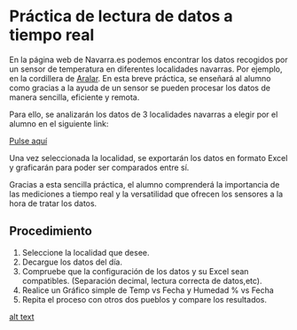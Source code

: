 # Práctica de lectura de datos a tiempo real 

En la página web de Navarra.es podemos encontrar los datos recogidos por un sensor de temperatura en diferentes localidades navarras. Por ejemplo, en la cordillera de [Aralar](http://meteo.navarra.es/estaciones/estacion_datos_m.cfm?idestacion=22&fecha_desde=03/06/2019&fecha_hasta=04/06/2019&p_10=1&p_10=2&p_10=3&p_10=4&p_10=11&p_10=6&p_10=7). En esta breve práctica, se enseñará al alumno como gracias a la ayuda de un sensor se pueden procesar los datos de manera sencilla, eficiente y remota.

Para ello, se analizarán los datos de 3 localidades navarras a elegir por el alumno en el siguiente link:

[Pulse aquí](http://meteo.navarra.es/estaciones/mapasdatostiemporeal.cfm)

Una vez seleccionada la localidad, se exportarán los datos en formato Excel y graficarán para poder ser comparados entre sí.

Gracias a esta  sencilla práctica, el alumno comprenderá la importancia de las mediciones a tiempo real y la versatilidad que ofrecen los sensores a la hora de tratar los datos.

## Procedimiento

1. Seleccione la localidad que desee.
2. Decargue los datos del día.
3. Compruebe que la configuración de los datos y su Excel sean compatibles. (Separación decimal, lectura correcta de datos,etc).
4. Realice un Gráfico simple de Temp vs Fecha y Humedad % vs Fecha
5. Repita el proceso con otros dos pueblos y compare los resultados.

[alt text](Foto_Practica_IoT.PNG)
